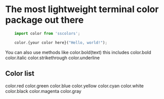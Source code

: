 # The most lightweight terminal color package out there



```javascript
    import color from 'sscolors';
```


```javascript
    color.{your color here}("Hello, world!");
```

You can also use methods like color.bold(text)
this includes 
color.bold
color.italic
color.strikethrough
color.underline

## Color list
color.red
color.green
color.blue
color.yellow
color.cyan
color.white
color.black
color.magenta
color.gray
